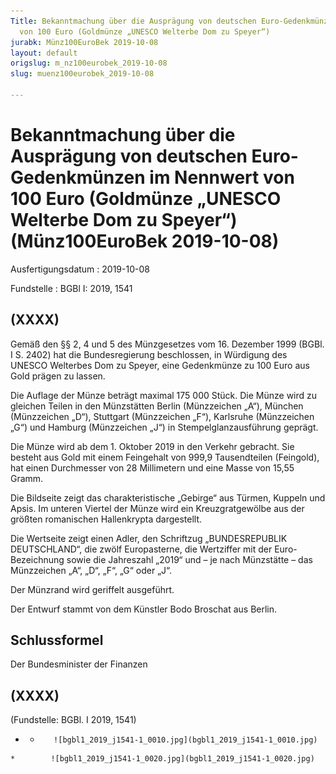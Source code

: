 ```yaml
---
Title: Bekanntmachung über die Ausprägung von deutschen Euro-Gedenkmünzen im Nennwert
  von 100 Euro (Goldmünze „UNESCO Welterbe Dom zu Speyer“)
jurabk: Münz100EuroBek 2019-10-08
layout: default
origslug: m_nz100eurobek_2019-10-08
slug: muenz100eurobek_2019-10-08

---
```


# Bekanntmachung über die Ausprägung von deutschen Euro-Gedenkmünzen im Nennwert von 100 Euro (Goldmünze „UNESCO Welterbe Dom zu Speyer“) (Münz100EuroBek 2019-10-08)

Ausfertigungsdatum
:   2019-10-08

Fundstelle
:   BGBl I: 2019, 1541


## (XXXX)

Gemäß den §§ 2, 4 und 5 des Münzgesetzes vom 16. Dezember 1999 (BGBl.
I S. 2402) hat die Bundesregierung beschlossen, in Würdigung des
UNESCO Welterbes Dom zu Speyer, eine Gedenkmünze zu 100 Euro aus Gold
prägen zu lassen.

Die Auflage der Münze beträgt maximal 175 000 Stück. Die Münze wird zu
gleichen Teilen in den Münzstätten Berlin (Münzzeichen „A“), München
(Münzzeichen „D“), Stuttgart (Münzzeichen „F“), Karlsruhe (Münzzeichen
„G“) und Hamburg (Münzzeichen „J“) in Stempelglanzausführung geprägt.

Die Münze wird ab dem 1. Oktober 2019 in den Verkehr gebracht. Sie
besteht aus Gold mit einem Feingehalt von 999,9 Tausendteilen
(Feingold), hat einen Durchmesser von 28 Millimetern und eine Masse
von 15,55 Gramm.

Die Bildseite zeigt das charakteristische „Gebirge“ aus Türmen,
Kuppeln und Apsis. Im unteren Viertel der Münze wird ein
Kreuzgratgewölbe aus der größten romanischen Hallenkrypta dargestellt.

Die Wertseite zeigt einen Adler, den Schriftzug „BUNDESREPUBLIK
DEUTSCHLAND“, die zwölf Europasterne, die Wertziffer mit der Euro-
Bezeichnung sowie die Jahreszahl „2019“ und – je nach Münzstätte – das
Münzzeichen „A“, „D“, „F“, „G“ oder „J“.

Der Münzrand wird geriffelt ausgeführt.

Der Entwurf stammt von dem Künstler Bodo Broschat aus Berlin.


## Schlussformel

Der Bundesminister der Finanzen


## (XXXX)

(Fundstelle: BGBl. I 2019, 1541)


*    *        ![bgbl1_2019_j1541-1_0010.jpg](bgbl1_2019_j1541-1_0010.jpg)
    *        ![bgbl1_2019_j1541-1_0020.jpg](bgbl1_2019_j1541-1_0020.jpg)


